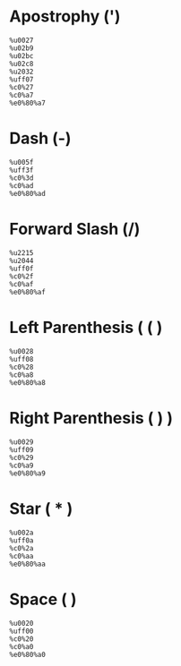 # Apostrophy (')

```
%u0027
%u02b9
%u02bc
%u02c8
%u2032
%uff07
%c0%27
%c0%a7
%e0%80%a7
```

# Dash (-)
```
%u005f
%uff3f
%c0%3d
%c0%ad
%e0%80%ad
```

# Forward Slash (/)
```
%u2215
%u2044
%uff0f
%c0%2f
%c0%af
%e0%80%af
```

# Left Parenthesis  (  (  )
```
%u0028
%uff08
%c0%28
%c0%a8
%e0%80%a8
```
# Right Parenthesis (     )    )
```
%u0029
%uff09
%c0%29
%c0%a9
%e0%80%a9
```

# Star ( * )
```
%u002a
%uff0a
%c0%2a
%c0%aa
%e0%80%aa
```

# Space (  ) 
```
%u0020
%uff00
%c0%20
%c0%a0
%e0%80%a0
```
